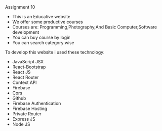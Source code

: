 Assignment 10
<ul>
    <li>This is an Educative website</li>
    <li>We offer some productive courses</li>
    <li>Courses are: Programming,Photography,And Basic Computer,Software development</li>
    <li>You can buy course by login</li>
    <li>You can search category wise</li>

</ul>

To develop this website i used these technology:

<ul>
    <li>JavaScript JSX</li>
    <li>React-Bootstrap</li>
    <li>React JS</li>
    <li>React Router</li>
    <li>Context API</li>
    <li>Firebase</li>
    <li>Cors</li>
    <li>Github</li>
    <li>Firebase Authentication</li>
    <li>Firebase Hosting</li>
    <li>Private Router</li>
    <li>Express JS</li>
    <li>Node JS</li>


</ul>